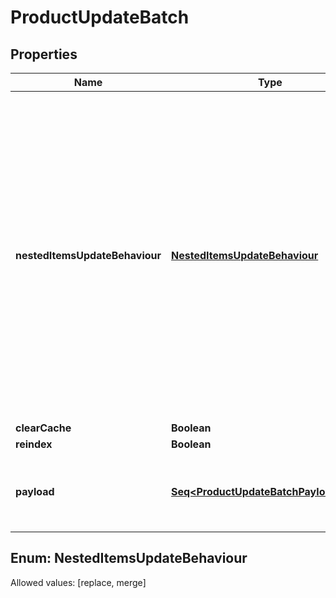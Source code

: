 

# ProductUpdateBatch


## Properties

Name | Type | Description | Notes
------------ | ------------- | ------------- | -------------
**nestedItemsUpdateBehaviour** | [**NestedItemsUpdateBehaviour**](#NestedItemsUpdateBehaviour) |  Determines how updates to nested items should be handled.&lt;hr&gt;&lt;div style&#x3D;\&quot;font-style:normal\&quot;&gt;  Values description:  &lt;div style&#x3D;\&quot;margin-left: 2%; padding-top: 2%\&quot;&gt;    &lt;div style&#x3D;\&quot;font-size:85%\&quot;&gt;      &lt;b&gt;  replace&lt;/b&gt;: This option indicates that the nested items should be completely replaced with the new data provided. &lt;/br&gt;      &lt;b&gt;  merge&lt;/b&gt;: With this option, updates to nested items are merged with the existing data. &lt;/br&gt;    &lt;/div&gt;  &lt;/div&gt;&lt;/div&gt; |  [optional]
**clearCache** | **Boolean** |  |  [optional]
**reindex** | **Boolean** |  |  [optional]
**payload** | [**Seq&lt;ProductUpdateBatchPayloadInner&gt;**](ProductUpdateBatchPayloadInner.md) | Contains an array of product objects. The list of properties may vary depending on the specific platform. | 


## Enum: NestedItemsUpdateBehaviour
Allowed values: [replace, merge]




